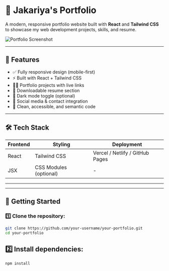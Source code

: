 # 🚀 Jakariya's Portfolio

A modern, responsive portfolio website built with **React** and **Tailwind CSS** to showcase my web development projects, skills, and resume.

![Portfolio Screenshot](./screenshot.png) <!-- Replace with your screenshot path -->

---

## 📌 Features

- ✅ Fully responsive design (mobile-first)
- ⚡ Built with React + Tailwind CSS
- 🧑‍💻 Portfolio projects with live links
- 📄 Downloadable resume section
- 🌙 Dark mode toggle (optional)
- 🔗 Social media & contact integration
- 📜 Clean, accessible, and semantic code

---

## 🛠️ Tech Stack

| Frontend | Styling | Deployment |
|----------|---------|------------|
| React    | Tailwind CSS | Vercel / Netlify / GitHub Pages |
| JSX      | CSS Modules (optional) | - |

---



---

## 🚀 Getting Started

### 1️⃣ Clone the repository:

```bash 
git clone https://github.com/your-username/your-portfolio.git
cd your-portfolio
```
## 2️⃣ Install dependencies:
```bash
npm install
```

